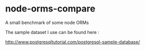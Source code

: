 # node-orms-compare
A small benchmark of some node ORMs

The sample dataset I use can be found here :

http://www.postgresqltutorial.com/postgresql-sample-database/
